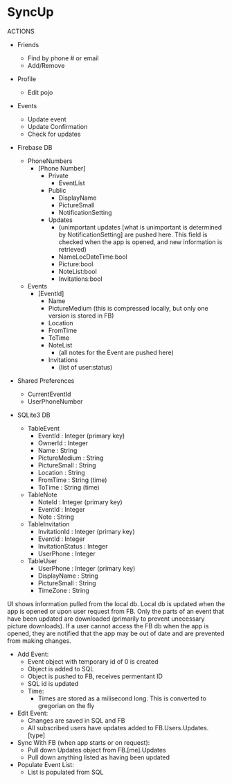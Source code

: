 # SyncUp

ACTIONS

* Friends
  * Find by phone # or email
  * Add/Remove

* Profile
  * Edit pojo

* Events
  * Update event
  * Update Confirmation
  * Check for updates





* Firebase DB  
  * PhoneNumbers  
    * [Phone Number]  
      * Private  
        * EventList  
      * Public  
        * DisplayName  
        * PictureSmall  
        * NotificationSetting  
      * Updates  
        * (unimportant updates [what is unimportant is determined by NotificationSetting] are pushed here. This field is checked when the app is opened, and new information is retrieved)  
        * NameLocDateTime:bool  
        * Picture:bool  
        * NoteList:bool  
        * Invitations:bool  
  * Events  
    * [EventId]  
      * Name  
      * PictureMedium (this is compressed locally, but only one version is stored in FB)  
      * Location  
      * FromTime  
      * ToTime  
      * NoteList  
        * (all notes for the Event are pushed here)  
      * Invitations  
        * (list of user:status)  


* Shared Preferences  
  * CurrentEventId  
  * UserPhoneNumber  


* SQLite3 DB  
  * TableEvent  
    * EventId : Integer (primary key)  
    * OwnerId : Integer
    * Name : String  
    * PictureMedium : String  
    * PictureSmall : String
    * Location : String  
    * FromTime : String (time)  
    * ToTime : String (time)  
  * TableNote  
    * NoteId : Integer (primary key)  
    * EventId : Integer  
    * Note : String  
  * TableInvitation  
    * InvitationId : Integer (primary key)  
    * EventId : Integer  
    * InvitationStatus : Integer
    * UserPhone : Integer  
  * TableUser  
    * UserPhone : Integer (primary key)  
    * DisplayName : String  
    * PictureSmall : String  
    * TimeZone : String  



UI shows information pulled from the local db.  Local db is updated when the app is opened or upon user request from FB.  Only the parts of an event that have been updated are downloaded (primarily to prevent unecessary picture downloads).  If a user cannot access the FB db when the app is opened, they are notified that the app may be out of date and are prevented from making changes.




* Add Event:  
  * Event object with temporary id of 0 is created  
  * Object is added to SQL  
  * Object is pushed to FB, receives permentant ID  
  * SQL id is updated  
  * Time:  
    * Times are stored as a milisecond long. This is converted to gregorian on the fly  
* Edit Event:  
  * Changes are saved in SQL and FB  
  * All subscribed users have updates added to FB.Users.Updates.[type]  
* Sync With FB (when app starts or on request):  
  * Pull down Updates object from FB.[me].Updates  
  * Pull down anything listed as having been updated  
* Populate Event List:  
  * List is populated from SQL  
